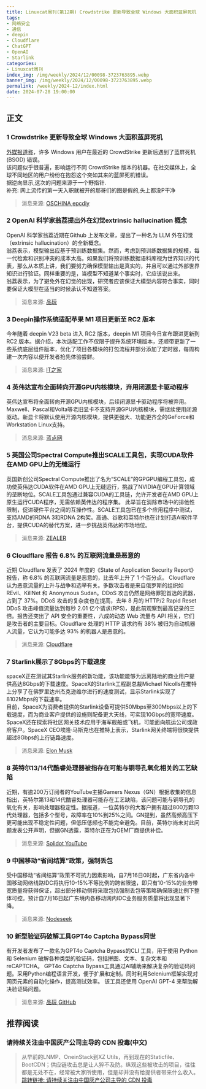 ```yaml
---
title: Linuxcat周刊(第12期) Crowdstrike 更新导致全球 Windows 大面积蓝屏死机
tags: 
- 网络安全
- 通信
- deepin
- Cloudflare
- ChatGPT
- OpenAI
- Starlink
categories: 
- Linuxcat周刊
index_img: /img/weekly/2024/12/00098-3723763895.webp
banner_img: /img/weekly/2024/12/00098-3723763895.webp
permalink: /weekly/2024-12/index.html
date: 2024-07-28 19:00:00
---
```

## 正文
### 1 Crowdstrike 更新导致全球 Windows 大面积蓝屏死机
[外媒报道称](https://www.timesnownews.com/technology-science/latest-crowdstrike-update-causes-blue-screen-of-death-on-microsoft-windows-multiple-users-affected-article-111854018)，许多 Windows 用户在最近的 CrowdStrike 更新后遇到了蓝屏死机 (BSOD) 错误。    
该问题似乎很普遍，影响运行不同 CrowdStrike 版本的机器。在社交媒体上，全球不同地区的用户纷纷在抱怨这个突如其来的蓝屏死机错误。   
据逆向显示,这次的问题来源于一个野指针.      
补充: 网上流传的第一天入职就被开的那哥们的图是假的,头上都没P干净
> 消息来源: [OSCHINA](https://www.oschina.net/news/302903/latest-crowdstrike-update-causes-blue-screen-of-death-on-windows),[epcdiy](https://www.bilibili.com/video/BV1fZ421N76L/)

### 2 OpenAI 科学家翁荔提出外在幻觉extrinsic hallucination 概念
OpenAI 科学家翁荔近期在Github 上发布文章，提出了一种名为 LLM 外在幻觉（extrinsic hallucination）的全新概念。        
翁荔表示，模型输出应基于预训练数据集。然而，考虑到预训练数据集的规模，每一代检索和识别冲突的成本太高。如果我们将预训练数据语料库视为世界知识的代表，那么从本质上讲，我们要努力确保模型输出是真实的，并且可以通过外部世界知识进行验证。同样重要的是，当模型不知道某个事实时，它应该说出来。      
翁荔表示，为了避免外在幻觉的出现，研究者应该保证大模型内容符合事实，同时要保证大模型在适当的时候承认不知道答案。
> 消息来源: [品玩](https://www.pingwest.com/w/296634)

### 3 Deepin操作系统适配苹果 M1 项目更新至 RC2 版本
今年随着 deepin V23 beta 进入 RC2 版本，deepin M1 项目今日宣布跟进更新到 RC2 版本。据介绍，本次适配工作不仅限于提升系统环境版本，还顺带更新了一些系统底层组件版本，优化了项目各模块的打包流程并部分添加了定时器，每周构建一次内容以便开发者抢先体验尝鲜。
> 消息来源: [IT之家](https://www.ithome.com/0/782/463.htm)

### 4 英伟达宣布全面转向开源GPU内核模块，弃用闭源显卡驱动程序
英伟达宣布将全面转向开源GPU内核模块，后续闭源显卡驱动程序将被弃用。Maxwell、Pascal和Volta等老旧显卡不支持开源GPU内核模块，需继续使用闭源驱动。新显卡将默认使用开源内核模块，提供更强大、功能更齐全的GeForce和Workstation Linux支持。
> 消息来源: [蓝点网](https://www.landiannews.com/archives/105016.html)

### 5 英国公司Spectral Compute推出SCALE工具包，实现CUDA软件在AMD GPU上的无缝运行
英国新创公司Spectral Compute推出了名为“SCALE”的GPGPU编程工具包，成功使英伟达CUDA软件在AMD GPU上无缝运行，挑战了NVIDIA在GPU计算领域的垄断地位。SCALE工具包通过兼容CUDA的工具链，允许开发者在AMD GPU上原生运行CUDA程序，无需依赖英伟达的程序集。
此举旨在消除市场中的排他性限制，促进硬件平台之间的互操作性。SCALE工具包已在多个应用程序中测试，支持AMD的RDNA 3和RDNA 2构架。高通、谷歌和英特尔也在计划打造AI软件平台，提供CUDA的替代方案，进一步挑战英伟达的市场地位。
> 消息来源: [ZEALER](https://weibo.com/3097378697/5057527320675665)

### 6 Cloudflare 报告 6.8% 的互联网流量是恶意的
近期 Cloudflare 发表了 2024 年度的《State of Application Security Report》报告，称 6.8% 的互联网流量是恶意的，比去年上升了 1 个百分点。
Cloudflare 认为恶意流量的上升与战争和选举有关。多数攻击者是来自俄罗斯的组织如 REvil、KillNet 和 Anonymous Sudan。DDoS 攻击仍然是网络罪犯首选的武器，占到了 37%。DDoS 攻击的复杂度也在提高，去年 8 月的 HTTP/2 Rapid Reset DDoS 攻击峰值流量达到每秒 2.01 亿个请求(RPS)，是此前观察到最高记录的三倍。报告还突出了 API 安全的重要性，六成的动态 Web 流量与 API 相关，它们是攻击者的主要目标。Cloudflare 处理的 HTTP 请求约有 38% 被归为自动机器人流量，它认为可能多达 93% 的机器人是恶意的。
> 消息来源: [Cloudflare](https://blog.cloudflare.com/zh-cn/application-security-report-2024-update-zh-cn)

### 7 Starlink展示了8Gbps的下载速度
spaceX正在测试其Starlink服务的新功能，该功能能够为远离陆地的商业用户提供高达8Gbps的下载速度。SpaceX的Starlink工程副总裁Michael Nicolls在推特上分享了在佛罗里达州杰克逊维尔进行的速度测试，显示Starlink实现了8102Mbps的下载速率。        
目前，SpaceX为消费者提供的Starlink设备可提供50Mbps至300Mbps以上的下载速度，而为商业客户提供的设施则配备更大天线，可实现10Gbps的宽带速度。SpaceX还在探索将社区网关技术应用于海军舰船或飞机，可能面向航运公司或政府客户。SpaceX CEO埃隆·马斯克也在推特上表示，Starlink网关终端将很快提供超过8Gbps的上行链路速度。
> 消息来源: [Elon Musk](https://x.com/elonmusk/status/1813703783509262677)

### 8 英特尔13/14代酷睿处理器被指存在可能与铜导孔氧化相关的工艺缺陷
近期，有逾200万订阅者的YouTube主播Gamers Nexus（GN）根据收集的信息指出，英特尔第13和14代酷睿处理器可能存在工艺缺陷，该问题可能与铜导孔的氧化有关，影响处理器稳定性。据报道，一位英特尔的大客户拥有超过800万颗13代处理器，包括多个型号，故障率在10%到25%之间。GN提到，虽然高频高压下更可能出现不稳定性问题，但低压低频也不能完全避免。目前，英特尔尚未对此问题发表公开声明，但据GN透露，英特尔正在为OEM厂商提供补偿。
> 消息来源: [Solidot](https://www.solidot.org/story?sid=78754),[YouTube](https://youtu.be/gTeubeCIwRw)

### 9 中国移动“省间结算”政策，强制丢包
受中国移动“省间结算”政策不可抗力因素影响，自7月16日0时起，广东省内各中国移动网络线路IDC将执行10-15%不等比例的跨省限速，即只有10-15%的业务带宽质量将获得保证，超出部分移动侧将采取包括强制丢包等策略确保限速比例下整体可控。预计自7月16日起广东境内各移动网内IDC业务服务质量将出现显著下降。
> 消息来源: [Nodeseek](https://www.nodeseek.com/post-133588-1)

### 10 新型验证码破解工具GPT4o Captcha Bypass问世
有开发者发布了一款名为GPT4o Captcha Bypass的CLI 工具，用于使用 Python 和 Selenium 破解各种类型的验证码，包括拼图、文本、复杂文本和 reCAPTCHA。
GPT4o Captcha Bypass工具通过AI辅助来解决复杂的验证码问题。采用Python编程语言开发，便于扩展和定制。同时利用Selenium框架实现对网页元素的自动化操作，提高测试效率。
该工具还使用 OpenAI GPT-4 来帮助解决验证码问题。
> 消息来源: [品玩](https://www.pingwest.com/w/296671),[GitHub](https://github.com/aydinnyunus/gpt4-captcha-bypass)

## 推荐阅读
### 请持续关注由中国灰产公司主导的 CDN 投毒(中文)
> 从早前的LNMP、OneinStack到XZ Utils，再到现在的Staticfile、BootCDN；供应链攻击总是让人猝不及防。纵观这些被攻击的项目，往往都是无处不在，经常被大家所使用，但是却并没有给提供者带来什么收入。
[跳转链接: 请持续关注由中国灰产公司主导的 CDN 投毒](https://www.nodeseek.com/post-134320-1)